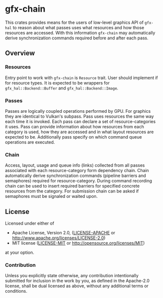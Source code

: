 # gfx-chain

This crates provides means for the users of low-level graphics API of `gfx-hal` to reason about what passes uses what resources and how those resources are accessed.
With this information `gfx-chain` may automatically derive synchronization commands required
before and after each pass.

## Overview

### Resources

Entry point to work with `gfx-chain` is `Resource` trait.
User should implement if for resource types. It is expected to be wrappers for `gfx_hal::Backend::Buffer` and `gfx_hal::Backend::Image`.

### Passes

Passes are logically coupled operations performed by GPU.
For graphics they are identical to Vulkan's subpass.
Pass uses resources the same way each time it is invoked.
Each pass can declare a set of resource-categories it uses. Pass can provide information about how resources from each category is used, how they are accessed and in what layout resources are expected to be.
Additionally pass specify on which command queue operations are executed.

### Chain

Access, layout, usage and queue info (links) collected from all passes associated with each resource-category form dependency chain. Chain automatically derive synchronization commands (pipeline barriers and semaphores) required for resource-category. During command recording chain can be used to insert required barriers for specified concrete resources from the category. For submission chain can be asked if semaphores must be signaled or waited upon.


## License

Licensed under either of

 * Apache License, Version 2.0, ([LICENSE-APACHE](LICENSE-APACHE) or http://www.apache.org/licenses/LICENSE-2.0)
 * MIT license ([LICENSE-MIT](LICENSE-MIT) or http://opensource.org/licenses/MIT)

at your option.

### Contribution

Unless you explicitly state otherwise, any contribution intentionally submitted
for inclusion in the work by you, as defined in the Apache-2.0 license, shall be dual licensed as above, without any
additional terms or conditions.
